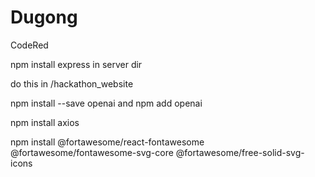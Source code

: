 # Dugong
CodeRed

npm install express in server dir

do this in /hackathon_website

npm install --save openai
and
npm add openai

npm install axios

npm install @fortawesome/react-fontawesome @fortawesome/fontawesome-svg-core @fortawesome/free-solid-svg-icons
